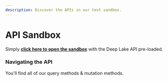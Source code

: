 ```yaml
---
description: Discover the APIs in our test sandbox.
---
```


# API Sandbox

Simply [**click here to open the sandbox**](https://studio.apollographql.com/public/Deep-Lake-Graph/variant/current/explorer) with the Deep Lake API pre-loaded.

### Navigating the API

You'll find all of our query methods & mutation methods.
